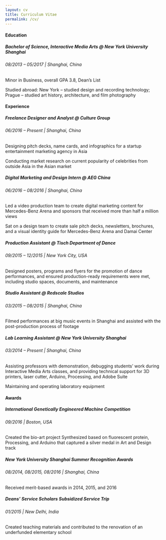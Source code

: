 ```yaml
---
layout: cv
title: Curriculum Vitae
permalink: /cv/
---
```

<div class="br-cv"></div>


#### Education
##### Bachelor of Science, Interactive Media Arts @ New York University Shanghai
###### 08/2013 – 05/2017 | Shanghai, China
Minor in Business, overall GPA 3.8, Dean’s List

Studied abroad: New York – studied design and recording technology; Prague – studied art history, architecture, and film photography

#### Experience
##### Freelance Designer and Analyst @ Culture Group
###### 06/2016 – Present | Shanghai, China
Designing pitch decks, name cards, and infographics for a startup entertainment marketing agency in Asia

Conducting market research on current popularity of celebrities from outside Asia in the Asian market
<div class="br-cv"></div>

##### Digital Marketing and Design Intern @ AEG China
###### 06/2016 – 08/2016 | Shanghai, China
Led a video production team to create digital marketing content for Mercedes-Benz Arena and sponsors that received more than half a million views

Sat on a design team to create sale pitch decks, newsletters, brochures, and a visual identity guide for Mercedes-Benz Arena and Damai Center
<div class="br-cv"></div>

##### Production Assistant @ Tisch Department of Dance
###### 09/2015 – 12/2015 | New York City, USA
Designed posters, programs and flyers for the promotion of dance performances, and ensured production-ready requirements were met, including studio spaces, documents, and maintenance
<div class="br-cv"></div>

##### Studio Assistant @ Redscale Studios
###### 03/2015 – 08/2015 | Shanghai, China
Filmed performances at big music events in Shanghai and assisted with the post-production process of footage
<div class="br-cv"></div>

##### Lab Learning Assistant @ New York University Shanghai
###### 03/2014 – Present | Shanghai, China
Assisting professors with demonstration, debugging students’ work during Interactive Media Arts classes, and providing technical support for 3D printers, laser cutter, Arduino, Processing, and Adobe Suite

Maintaining and operating laboratory equipment

#### Awards
##### International Genetically Engineered Machine Competition
###### 09/2016 | Boston, USA
Created the bio-art project Synthesized based on fluorescent protein, Processing, and Arduino that captured a silver medal in Art and Design track
<div class="br-cv"></div>

##### New York University Shanghai Summer Recognition Awards
###### 08/2014, 08/2015, 08/2016 | Shanghai, China
Received merit-based awards in 2014, 2015, and 2016
<div class="br-cv"></div>

##### Deans’ Service Scholars Subsidized Service Trip
###### 01/2015 | New Delhi, India
Created teaching materials and contributed to the renovation of an underfunded elementary school